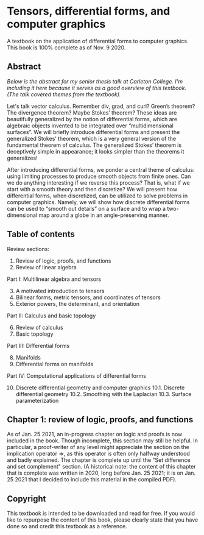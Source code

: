 # Tensors, differential forms, and computer graphics
A textbook on the application of differential forms to computer graphics. This book is 100% complete as of Nov. 9 2020.

## Abstract

*Below is the abstract for my senior thesis talk at Carleton College. I'm including it here because it serves as a good overview of this textbook. (The talk covered themes from the textbook).*

Let's talk vector calculus. Remember div, grad, and curl? Green’s theorem? The divergence theorem? Maybe Stokes’ theorem? These ideas are beautifully generalized by the notion of differential forms, which are algebraic objects invented to be integrated over “multidimensional surfaces”. We will briefly introduce differential forms and present the generalized Stokes’ theorem, which is a very general version of the fundamental theorem of calculus. The generalized Stokes’ theorem is deceptively simple in appearance; it looks simpler than the theorems it generalizes!

After introducing differential forms, we ponder a central theme of calculus: using limiting processes to produce smooth objects from finite ones. Can we do anything interesting if we reverse this process? That is, what if we start with a smooth theory and then discretize? We will present how differential forms, when discretized, can be utilized to solve problems in computer graphics. Namely, we will show how discrete differential forms can be used to “smooth out details” on a surface and to wrap a two-dimensional map around a globe in an angle-preserving manner.

## Table of contents

Review sections:

1. Review of logic, proofs, and functions
2. Review of linear algebra

Part I: Multilinear algebra and tensors

3. A motivated introduction to tensors
4. Bilinear forms, metric tensors, and coordinates of tensors
5. Exterior powers, the determinant, and orientation

Part II: Calculus and basic topology

6. Review of calculus
7. Basic topology

Part III: Differential forms

8. Manifolds
9. Differential forms on manifolds

Part IV: Computational applications of differential forms

10. Discrete differential geometry and computer graphics
10.1. Discrete differential geometry
10.2. Smoothing with the Laplacian
10.3. Surface parameterization

## Chapter 1: review of logic, proofs, and functions

As of Jan. 25 2021, an in-progress chapter on logic and proofs is now included in the book. Though incomplete, this section may still be helpful. In particular, a proof-writer of any level might appreciate the section on the implication operator =>, as this operator is often only halfway understood and badly explained. The chapter is complete up until the "Set difference and set complement" section. (A historical note: the content of this chapter that is complete was written in 2020, long before Jan. 25 2021; it is on Jan. 25 2021 that I decided to include this material in the compiled PDF). 

## Copyright

This textbook is intended to be downloaded and read for free. If you would like to repurpose the content of this book, please clearly state that you have done so and credit this textbook as a reference.
